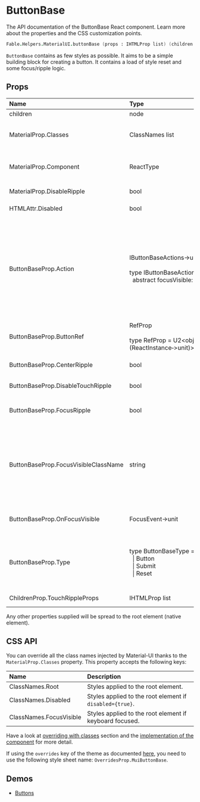 # ButtonBase

<p class="description">The API documentation of the ButtonBase React component. Learn more about the properties and the CSS customization points.</p>

```fsharp
Fable.Helpers.MaterialUI.buttonBase (props : IHTMLProp list) (children : ReactElement list) : ReactElement
```

`ButtonBase` contains as few styles as possible.
It aims to be a simple building block for creating a button.
It contains a load of style reset and some focus/ripple logic.

## Props

| Name | Type | Default | Description |
|:-----|:-----|:--------|:------------|
| <span class="prop-name">children</span> | <span class="prop-type">node</span> |   | The content of the component. |
| <span class="prop-name">MaterialProp.Classes</span> | <span class="prop-type">ClassNames list</span> |   | Override or extend the styles applied to the component.  See CSS API below for more details.  |
| <span class="prop-name">MaterialProp.Component</span> | <span class="prop-type">ReactType</span> | <span class="prop-default">"button"</span> | The component used for the root node. Either a string to use a DOM element or a component. |
| <span class="prop-name">MaterialProp.DisableRipple</span> | <span class="prop-type">bool</span> | <span class="prop-default">false</span> | If `true`, the ripple effect will be disabled. |
| <span class="prop-name">HTMLAttr.Disabled</span> | <span class="prop-type">bool</span> |   | If `true`, the base button will be disabled. |
| <span class="prop-name">ButtonBaseProp.Action</span> | <span class="prop-type">IButtonBaseActions->unit<br><br>type&nbsp;IButtonBaseActions&nbsp;=<br>&nbsp;&nbsp;abstract&nbsp;focusVisible:&nbsp;unit&nbsp;&#8209;&gt;&nbsp;bool</span> |   | Callback fired when the component mounts. This is useful when you want to trigger an action programmatically. It currently only supports `focusVisible()` action.<br><br>**Signature:**<br>`(actions:IButtonBaseActions)->unit`<br>*actions:* This object contains all possible actions that can be triggered programmatically. |
| <span class="prop-name">ButtonBaseProp.ButtonRef</span> | <span class="prop-type">RefProp<br><br>type&nbsp;RefProp&nbsp;=&nbsp;U2&lt;obj,(ReactInstance&#8209;>unit)></span> |   | Use that property to pass a ref callback to the native button component. |
| <span class="prop-name">ButtonBaseProp.CenterRipple</span> | <span class="prop-type">bool</span> | <span class="prop-default">false</span> | If `true`, the ripples will be centered. They won't start at the cursor interaction position. |
| <span class="prop-name">ButtonBaseProp.DisableTouchRipple</span> | <span class="prop-type">bool</span> | <span class="prop-default">false</span> | If `true`, the touch ripple effect will be disabled. |
| <span class="prop-name">ButtonBaseProp.FocusRipple</span> | <span class="prop-type">bool</span> | <span class="prop-default">false</span> | If `true`, the base button will have a keyboard focus ripple. `disableRipple` must also be `false`. |
| <span class="prop-name">ButtonBaseProp.FocusVisibleClassName</span> | <span class="prop-type">string</span> |   | This property can help a person know which element has the keyboard focus. The class name will be applied when the element gain the focus through a keyboard interaction. It's a polyfill for the [CSS :focus-visible feature](https://drafts.csswg.org/selectors-4/#the-focus-visible-pseudo). The rational for using this feature [is explain here](https://github.com/WICG/focus-visible/blob/master/explainer.md). |
| <span class="prop-name">ButtonBaseProp.OnFocusVisible</span> | <span class="prop-type">FocusEvent->unit</span> |   | Callback fired when the component is focused with a keyboard. We trigger a `onFocus` callback too. |
| <span class="prop-name">ButtonBaseProp.Type</span> | <span class="prop-type">type&nbsp;ButtonBaseType&nbsp;=<br>&nbsp;&nbsp;&#124;&nbsp;Button<br>&nbsp;&nbsp;&#124;&nbsp;Submit<br>&nbsp;&nbsp;&#124;&nbsp;Reset<br></span> | <span class="prop-default">ButtonBaseType.Button</span> | Used to control the button's purpose. This property passes the value to the `type` attribute of the native button component. Valid property values include `button`, `submit`, and `reset`. |
| <span class="prop-name">ChildrenProp.TouchRippleProps</span> | <span class="prop-type">IHTMLProp list</span> |   | Properties applied to the `TouchRipple` element. |

Any other properties supplied will be spread to the root element (native element).

## CSS API

You can override all the class names injected by Material-UI thanks to the `MaterialProp.Classes` property.
This property accepts the following keys:


| Name | Description |
|:-----|:------------|
| <span class="prop-name">ClassNames.Root</span> | Styles applied to the root element.
| <span class="prop-name">ClassNames.Disabled</span> | Styles applied to the root element if `disabled={true}`.
| <span class="prop-name">ClassNames.FocusVisible</span> | Styles applied to the root element if keyboard focused.

Have a look at [overriding with classes](#/customization/overrides) section
and the [implementation of the component](https://github.com/mui-org/material-ui/tree/master/packages/material-ui/src/ButtonBase/ButtonBase.js)
for more detail.

If using the `overrides` key of the theme as documented
[here](#/customization/themes),
you need to use the following style sheet name: `OverridesProp.MuiButtonBase`.

## Demos

- [Buttons](#/demos/buttons/)

